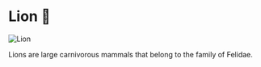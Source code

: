 # Lion :lion: 
 
![Lion](https://upload.wikimedia.org/wikipedia/commons/7/73/Lion_waiting_in_Namibia.jpg) 
 
Lions are large carnivorous mammals that belong to the family of Felidae. 
